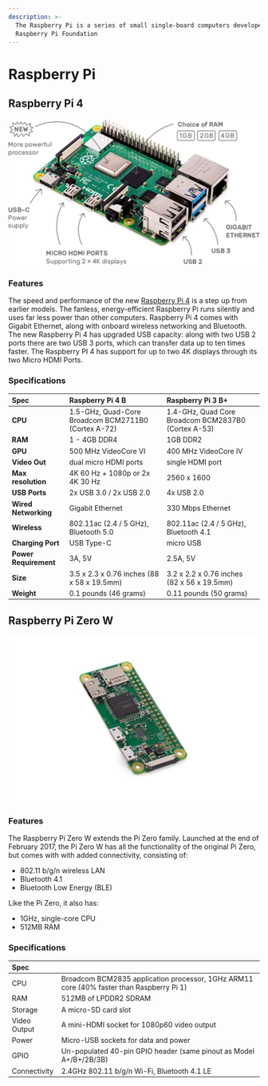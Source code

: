 ```yaml
---
description: >-
  The Raspberry Pi is a series of small single-board computers developed by the
  Raspberry Pi Foundation
---
```


# Raspberry Pi

## Raspberry Pi 4

![](../../.gitbook/assets/pi4-labelled-2x-0894491e6de97a282dde5a5010cc8b61.webp)

### Features

The speed and performance of the new [Raspberry Pi 4](https://www.raspberrypi.org/products/raspberry-pi-4-model-b/) is a step up from earlier models. The fanless, energy-efficient Raspberry Pi runs silently and uses far less power than other computers. Raspberry Pi 4 comes with Gigabit Ethernet, along with onboard wireless networking and Bluetooth. The new Raspberry Pi 4 has upgraded USB capacity: along with two USB 2 ports there are two USB 3 ports, which can transfer data up to ten times faster. The Raspberry PI 4 has support for up to two 4K displays through its two Micro HDMI Ports. 

### Specifications

| **Spec** | **Raspberry Pi 4 B** | **Raspberry Pi 3 B+** |
| :--- | :--- | :--- |
| **CPU** | 1.5-GHz, Quad-Core Broadcom BCM2711B0 \(Cortex A-72\) | 1.4-GHz, Quad Core Broadcom BCM2837B0  \(Cortex A-53\) |
| **RAM** | 1 - 4GB DDR4 | 1GB DDR2 |
| **GPU** | 500 MHz VideoCore VI | 400 MHz VideoCore IV |
| **Video Out** | dual micro HDMI ports | single HDMI port |
| **Max resolution** | 4K 60 Hz + 1080p or 2x 4K 30 Hz | 2560 x 1600 |
| **USB Ports** | 2x USB 3.0 / 2x USB 2.0 | 4x USB 2.0 |
| **Wired Networking** | Gigabit Ethernet | 330 Mbps Ethernet |
| **Wireless** | 802.11ac \(2.4 / 5 GHz\), Bluetooth 5.0 | 802.11ac \(2.4 / 5 GHz\), Bluetooth 4.1 |
| **Charging Port** | USB Type-C | micro USB |
| **Power Requirement** | 3A, 5V | 2.5A, 5V |
| **Size** | 3.5 x 2.3 x 0.76 inches \(88 x 58 x 19.5mm\) | 3.2 x 2.2 x 0.76 inches \(82 x 56 x 19.5mm\) |
| **Weight** | 0.1 pounds \(46 grams\) | 0.11 pounds \(50 grams\) |

## Raspberry Pi Zero W

![](../../.gitbook/assets/72a529ca180136e5ab43dcf1547253238e273b8b_pi-zero-w-tilt-1-1620x1080.webp)

### Features

The Raspberry Pi Zero W extends the Pi Zero family. Launched at the end of February 2017, the Pi Zero W has all the functionality of the original Pi Zero, but comes with with added connectivity, consisting of:

* 802.11 b/g/n wireless LAN
* Bluetooth 4.1
* Bluetooth Low Energy \(BLE\)

Like the Pi Zero, it also has:

* 1GHz, single-core CPU
* 512MB RAM

### **Specifications**

| Spec |  |
| :--- | :--- |
| CPU | Broadcom BCM2835 application processor, 1GHz ARM11 core \(40% faster than Raspberry Pi 1\) |
| RAM | 512MB of LPDDR2 SDRAM |
| Storage | A micro-SD card slot |
| Video Output | A mini-HDMI socket for 1080p60 video output |
| Power | Micro-USB sockets for data and power |
| GPIO | Un-populated 40-pin GPIO header \(same pinout as Model A+/B+/2B/3B\) |
| Connectivity  | 2.4GHz 802.11 b/g/n Wi-Fi, Bluetooth 4.1 LE |



